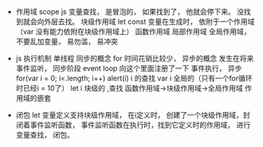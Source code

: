 - 作用域 scope 
  js 变量查找， 是冒泡的， 如果找到了， 他就会停下来。 没找到就会向外层去找。
  块级作用域 let const
  变量在生成时， 依附于一个作用域（var 没有能力依附在块级作用域上）
  函数作用域 局部作用域
  全局作用域， 不要乱加变量， 易勿滥， 易冲突

- js 执行机制
  单线程 
  同步的概念 for 时间花销比较少， 
  异步的概念 发生在将来 
  事件监听， 同步阶段
    event loop 向这个里面注册了一下
  事件执行， 异步
    for(var i = 0; i<.length; i++)
    alert(i) i 的查找 var i 全局的（只有一个for循环时已经i = 10了）
    let i 块级的 ,查找 函数作用域->块级作用域->全局作用域 作用域的嵌套

- 闭包
  let 变量定义支持块级作用域， 在i定义时， 创建了一个块级作用域，封闭着事件监听函数， 事件监听函数在执行时，找到它定义时的作用域， 进行变量查找， 闭包。